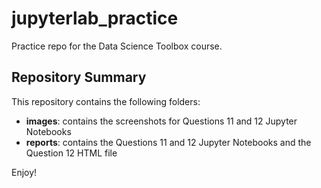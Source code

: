 # jupyterlab_practice
Practice repo for the Data Science Toolbox course.

## Repository Summary
This repository contains the following folders:

- **images**: contains the screenshots for Questions 11 and 12 Jupyter Notebooks
- **reports**: contains the Questions 11 and 12 Jupyter Notebooks and the Question 12 HTML file 

Enjoy!
